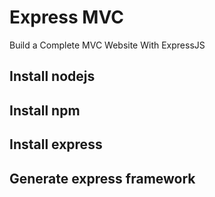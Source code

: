 # Express MVC
Build a Complete MVC Website With ExpressJS

## Install nodejs

## Install npm

## Install express

## Generate express framework
